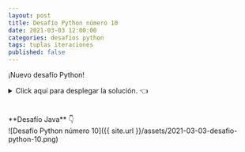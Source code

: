 ```yaml
---
layout: post
title: Desafío Python número 10
date: 2021-03-03 12:00:00
categories: desafios python
tags: tuplas iteraciones
published: false
---
```

¡Nuevo desafío Python!

<details><summary>Click aquí para desplegar la solución. 👈</summary>
<br />✅ EL PROBLEMA ESTÁ EN LA LÍNEA 1: la segunda tupla solo tiene 2 elementos, por lo que se arroja el siguiente error al intentar "desempaquetar" durante la iteración:
_ValueError: not enough values to unpack (expected 3, got 2)_. La iteración falla pues se intenta desempaquetar usando tres variables -nombre, edad, pais- y la segunda tupla tupla no tiene suficientes elementos.
<br />
<br />✏️ Para solucionarlo, deberíamos agregar un valor a la segunda tupla. Para que sea semánticamente correcto, debería agregarse un número en la posición 1 de la segunda tupla.
<br />
<br /><div markdown="1">💻 [Código ejecutable](https://repl.it/@programacionde1/Python-Desafio-10){:target="_blank"}
  </div>
<br />
<div markdown="1">![Solución al desafío]({{ site.url }}/assets/2021-03-03-desafio-python-10-solucion.png)
  </div></details>

<br />
<br />
**Desafío Java** 👇
<br />
![Desafío Python número 10]({{ site.url }}/assets/2021-03-03-desafio-python-10.png)


